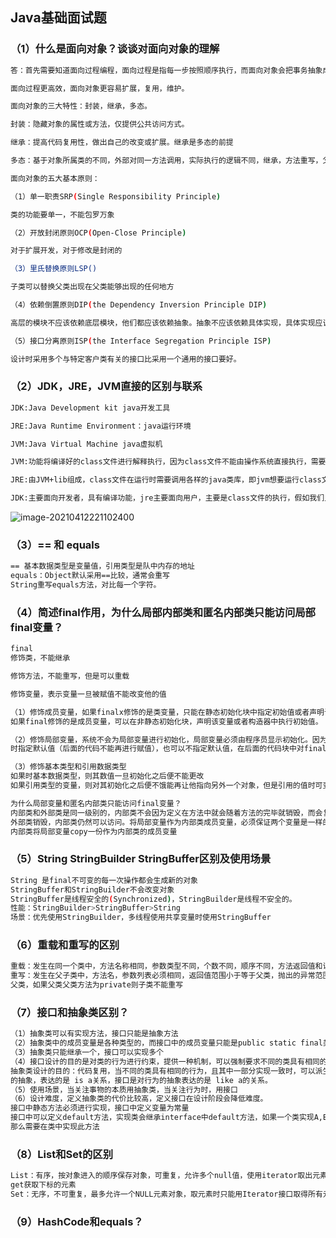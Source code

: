## Java基础面试题

### （1）什么是面向对象？谈谈对面向对象的理解
```bash
答：首先需要知道面向过程编程，面向过程是指每一步按照顺序执行，而面向对象会把事务抽象成对象的概念，然后给对象赋值一些属性和方法。

面向过程更高效，面向对象更容易扩展，复用，维护。

面向对象的三大特性：封装，继承，多态。

封装：隐藏对象的属性或方法，仅提供公共访问方式。

继承：提高代码复用性，做出自己的改变或扩展。继承是多态的前提

多态：基于对象所属类的不同，外部对同一方法调用，实际执行的逻辑不同，继承，方法重写，父类引用指向子类对象。（弊端：无法调用子类的特有方法）

面向对象的五大基本原则：

（1）单一职责SRP(Single Responsibility Principle)

类的功能要单一，不能包罗万象

（2）开放封闭原则OCP(Open-Close Principle)

对于扩展开发，对于修改是封闭的

（3）里氏替换原则LSP()

子类可以替换父类出现在父类能够出现的任何地方

（4）依赖倒置原则DIP(the Dependency Inversion Principle DIP)

高层的模块不应该依赖底层模块，他们都应该依赖抽象。抽象不应该依赖具体实现，具体实现应该依赖于抽象

（5）接口分离原则ISP(the Interface Segregation Principle ISP)

设计时采用多个与特定客户类有关的接口比采用一个通用的接口要好。
```


### （2）JDK，JRE，JVM直接的区别与联系
```bash
JDK:Java Development kit java开发工具

JRE:Java Runtime Environment：java运行环境

JVM:Java Virtual Machine java虚拟机

JVM:功能将编译好的class文件进行解释执行，因为class文件不能由操作系统直接执行，需要有jvm解释方可执行。

JRE:由JVM+lib组成，class文件在运行时需要调用各样的java类库，即jvm想要运行class文件必须依赖jre的lib库

JDK:主要面向开发者，具有编译功能，jre主要面向用户，主要是class文件的执行，假如我们只有编译好的class文件和jre，那么就可以运行class了。
```
![image-20210412221102400](C:\Users\JYK\AppData\Roaming\Typora\typora-user-images\image-20210412221102400.png)

### （3）== 和 equals
```bash
== 基本数据类型是变量值，引用类型是队中内存的地址
equals：Object默认采用==比较，通常会重写
String重写equals方法，对比每一个字符。

```
### （4）简述final作用，为什么局部内部类和匿名内部类只能访问局部final变量？
```bash
final
修饰类，不能继承

修饰方法，不能重写，但是可以重载

修饰变量，表示变量一旦被赋值不能改变他的值

（1）修饰成员变量，如果finalx修饰的是类变量，只能在静态初始化块中指定初始值或者声明该类变量时指定初始值
如果final修饰的是成员变量，可以在非静态初始化块，声明该变量或者构造器中执行初始值。

（2）修饰局部变量，系统不会为局部变量进行初始化，局部变量必须由程序员显示初始化。因为使用final修饰局部变量时，即可以在定义
时指定默认值（后面的代码不能再进行赋值），也可以不指定默认值，在后面的代码块中对final变量赋初值

（3）修饰基本类型和引用数据类型
如果时基本数据类型，则其数值一旦初始化之后便不能更改
如果引用类型的变量，则对其初始化之后便不饿能再让他指向另外一个对象，但是引用的值时可变的。

为什么局部变量和匿名内部类只能访问final变量？
内部类和外部类是同一级别的，内部类不会因为定义在方法中就会随着方法的完毕就销毁，而会复制变量作为内部成员变量，当
外部类销毁，内部类仍然可以访问。将局部变量作为内部类成员变量，必须保证两个变量是一样的。
内部类将局部变量copy一份作为内部类的成员变量

```
### （5）String StringBuilder StringBuffer区别及使用场景
```bash
String 是final不可变的每一次操作都会生成新的对象
StringBuffer和StringBuilder不会改变对象
StringBuffer是线程安全的(Synchronized)，StringBuilder是线程不安全的。
性能：StringBuilder>StringBuffer>String
场景：优先使用StringBuilder，多线程使用共享变量时使用StringBuffer


```
### （6）重载和重写的区别
```bash
重载：发生在同一个类中，方法名称相同，参数类型不同，个数不同，顺序不同，方法返回值和访问修饰符可以不同，发生在编译时。
重写：发生在父子类中，方法名，参数列表必须相同，返回值范围小于等于父类，抛出的异常范围小于等于父类，访问修饰范围大于等于
父类，如果父类父类方法为private则子类不能重写

```
### （7）接口和抽象类区别？
```bash
（1）抽象类可以有实现方法，接口只能是抽象方法
（2）抽象类中的成员变量是各种类型的，而接口中的成员变量只能是public static final类型的
（3）抽象类只能继承一个，接口可以实现多个
（4）接口设计的目的是对类的行为进行约束，提供一种机制，可以强制要求不同的类具有相同的行为，只约束行为的有无，不对实现进行要求
抽象类设计的目的：代码复用，当不同的类具有相同的行为，且其中一部分实现一致时，可以派生出一个抽象类，抽象类时对类的本质
的抽象，表达的是 is a关系，接口是对行为的抽象表达的是 like a的关系。
（5）使用场景，当关注事物的本质用抽象类，当关注行为时，用接口
（6）设计难度，定义抽象类的代价比较高，定义接口在设计阶段会降低难度。
接口中静态方法必须进行实现，接口中定义变量为常量
接口中可以定义default方法，实现类会继承interface中default方法，如果一个类实现A,B这两个类都有相同default方法
那么需要在类中实现此方法
```
### （8）List和Set的区别
```bash
List：有序，按对象进入的顺序保存对象，可重复，允许多个null值，使用iterator取出元素，再逐一遍历，可以使用
get获取下标的元素
Set：无序，不可重复，最多允许一个NULL元素对象，取元素时只能用Iterator接口取得所有元素，再逐一遍历各个元素
```
### （9）HashCode和equals？
```bash


```



